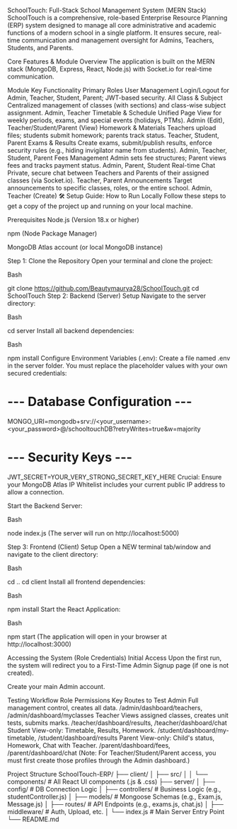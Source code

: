  SchoolTouch: Full-Stack School Management System (MERN Stack)
SchoolTouch is a comprehensive, role-based Enterprise Resource Planning (ERP) system designed to manage all core administrative and academic functions of a modern school in a single platform. It ensures secure, real-time communication and management oversight for Admins, Teachers, Students, and Parents.

Core Features & Module Overview
The application is built on the MERN stack (MongoDB, Express, React, Node.js) with Socket.io for real-time communication.

Module	Key Functionality	Primary Roles
User Management	Login/Logout for Admin, Teacher, Student, Parent; JWT-based security.	All
Class & Subject	Centralized management of classes (with sections) and class-wise subject assignment.	Admin, Teacher
Timetable & Schedule	Unified Page View for weekly periods, exams, and special events (holidays, PTMs).	Admin (Edit), Teacher/Student/Parent (View)
Homework & Materials	Teachers upload files; students submit homework; parents track status.	Teacher, Student, Parent
Exams & Results	Create exams, submit/publish results, enforce security rules (e.g., hiding invigilator name from students).	Admin, Teacher, Student, Parent
Fees Management	Admin sets fee structures; Parent views fees and tracks payment status.	Admin, Parent, Student
Real-time Chat	Private, secure chat between Teachers and Parents of their assigned classes (via Socket.io).	Teacher, Parent
Announcements	Target announcements to specific classes, roles, or the entire school.	Admin, Teacher (Create)
🛠️ Setup Guide: How to Run Locally
Follow these steps to get a copy of the project up and running on your local machine.

Prerequisites
Node.js (Version 18.x or higher)

npm (Node Package Manager)

MongoDB Atlas account (or local MongoDB instance)

Step 1: Clone the Repository
Open your terminal and clone the project:

Bash

git clone https://github.com/Beautymaurya28/SchoolTouch.git
cd SchoolTouch
Step 2: Backend (Server) Setup
Navigate to the server directory:

Bash

cd server
Install all backend dependencies:

Bash

npm install
Configure Environment Variables (.env):
Create a file named .env in the server folder. You must replace the placeholder values with your own secured credentials:

# --- Database Configuration ---
MONGO_URI=mongodb+srv://<your_username>:<your_password>@<cluster-url>/schooltouchDB?retryWrites=true&w=majority

# --- Security Keys ---
JWT_SECRET=YOUR_VERY_STRONG_SECRET_KEY_HERE
Crucial: Ensure your MongoDB Atlas IP Whitelist includes your current public IP address to allow a connection.

Start the Backend Server:

Bash

node index.js
(The server will run on http://localhost:5000)

Step 3: Frontend (Client) Setup
Open a NEW terminal tab/window and navigate to the client directory:

Bash

cd ..
cd client
Install all frontend dependencies:

Bash

npm install
Start the React Application:

Bash

npm start
(The application will open in your browser at http://localhost:3000)

 Accessing the System (Role Credentials)
Initial Access
Upon the first run, the system will redirect you to a First-Time Admin Signup page (if one is not created).

Create your main Admin account.

Testing Workflow
Role	Permissions	Key Routes to Test
Admin	Full management control, creates all data.	/admin/dashboard/teachers, /admin/dashboard/myclasses
Teacher	Views assigned classes, creates unit tests, submits marks.	/teacher/dashboard/results, /teacher/dashboard/chat
Student	View-only: Timetable, Results, Homework.	/student/dashboard/my-timetable, /student/dashboard/results
Parent	View-only: Child's status, Homework, Chat with Teacher.	/parent/dashboard/fees, /parent/dashboard/chat
(Note: For Teacher/Student/Parent access, you must first create those profiles through the Admin dashboard.)




 Project Structure
SchoolTouch-ERP/
├── client/
│   ├── src/
│   │   └── components/     # All React UI components (.js & .css)
├── server/
│   ├── config/             # DB Connection Logic
│   ├── controllers/        # Business Logic (e.g., studentController.js)
│   ├── models/             # Mongoose Schemas (e.g., Exam.js, Message.js)
│   ├── routes/             # API Endpoints (e.g., exams.js, chat.js)
│   ├── middleware/         # Auth, Upload, etc.
│   └── index.js            # Main Server Entry Point
└── README.md

